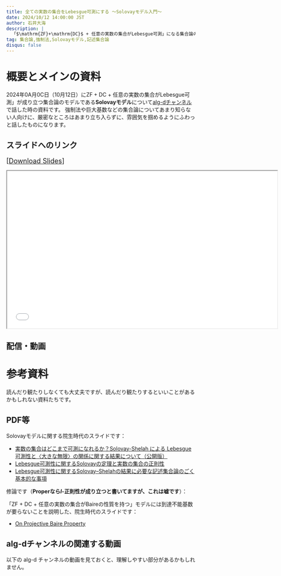 ```yaml
---
title: 全ての実数の集合をLebesgue可測にする 〜Solovayモデル入門〜
date: 2024/10/12 14:00:00 JST
author: 石井大海
description: |
  「$\mathrm{ZF}+\mathrm{DC}$ + 任意の実数の集合がLebesgue可測」になる集合論のモデル**Solovayモデル**について[alg-dチャンネル](https://www.youtube.com/@alg-dx)で喋った時の資料です。
tag: 集合論,強制法,Solovayモデル,記述集合論
disqus: false
---
```


# 概要とメインの資料

2024年0A月0C日（10月12日）に$\mathrm{ZF}+\mathrm{DC}$ + 任意の実数の集合がLebesgue可測」が成り立つ集合論のモデルである**Solovayモデル**について[alg-dチャンネル](https://www.youtube.com/@alg-dx)で話した時の資料です。
強制法や巨大基数などの集合論についてあまり知らない人向けに、厳密なところはあまり立ち入らずに、雰囲気を掴めるようにふわっと話したものになります。

## スライドへのリンク

<span style="font-size: large">[[Download Slides](./solovay-model-algd.pdf)]</span>

<div class="embed w-100 my-4 justify-content-center row py-0">
<div class="embed-responsive embed-responsive-16by9 col-md-10 col-12 align-self-center">
<iframe title="pdfjs-default-viewer"
  src="./solovay-model-algd.pdf"
  width="720px"
  height="420px">
</iframe>
</div>
</div>

## 配信・動画

[](youtube:EHWPpIB8FCQ)

# 参考資料

読んだり観たりしなくても大丈夫ですが、読んだり観たりするといいことがあるかもしれない資料たちです。

## PDF等

Solovayモデルに関する院生時代のスライドです：

- [実数の集合はどこまで可測になれるか？Solovay-Shelah による Lebesgue 可測性と〈大きな無限〉の関係に関する結果について（公開版）](./2015-how-far-measurable.pdf)
- [Lebesgue可測性に関するSolovayの定理と実数の集合の正則性](./2015-solovay-regular.pdf)
- [Lebesgue可測性に関するSolovay–Shelahの結果に必要な記述集合論のごく基本的な事項](./2014-solvay-shelah-descriptive.pdf)

修論です（**Properなら$I$-正則性が成り立つと書いてますが、これは嘘です**）：

[](https://konn-san.com/math/regularity-and-inaccessible.html)

「ZF + DC + 任意の実数の集合がBaireの性質を持つ」モデルには到達不能基数が要らないことを説明した、院生時代のスライドです：

- [On Projective Baire Property](./projective-baire-fmyg16.pdf)

## alg-dチャンネルの関連する動画

以下の alg-d チャンネルの動画を見ておくと、理解しやすい部分があるかもしれません。

[](youtube:KJlZxdrhK-0)
[](youtube:toukvpjnAtU)
[](youtube:z7jXyjFnjfU)
